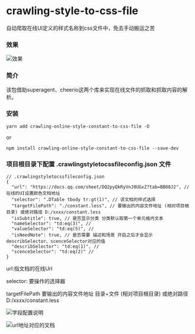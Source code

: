 # crawling-style-to-css-file
自动爬取在线UI定义的样式名称到css文件中，免去手动搬运之苦


### 效果
![效果](https://gitee.com/mm376064383/assets/raw/master/img/crawling-style-to-css-file/result.gif)

### 简介
该包借助superagent、cheerio这两个库来实现在线文件的抓取和抓取内容的解析。


### 安装

```
yarn add crawling-online-style-constant-to-css-file -D
```
or
```
npm install crawling-online-style-constant-to-css-file --save-dev
```


### 项目根目录下配置 .crawlingstyletocssfileconfig.json 文件

```
// .crawlingstyletocssfileconfig.json 
{
  "url": "https://docs.qq.com/sheet/DQ2pyQkRyVnJ0UGxZ?tab=BB08J2", // 在线的UI设置颜色文档地址
  "selector": ".DTable tbody tr:gt(1)", // 该文档的样式选择
  "targetFilePath": "./constant.less", // 要输出的内容文件地址 (相对项目根目录) 或绝对路径 D:/xxxx/constant.less
  "isSubtitle": true, // 是否显示分类 分类默认取第一个单元格内文本
  "nameSelector": "td:eq(3)", //
  "valueSelector": "td:eq(5)", //
  "isNeedNote": true, // 是否需要 描述和场景 开启之后才会显示describSelector、scenceSelector对应的值
  "describSelector": "td:eq(1)", //
  "scenceSelector": "td:eq(2)" //
}
```

url:指文档的在线Url

selector: 要操作的选择器

targetFilePath 要输出的内容文件地址 目录+文件 (相对项目根目录) 或绝对路径 D:/xxxx/constant.less 

![字段配置说明](https://gitee.com/mm376064383/assets/raw/master/img/crawling-style-to-css-file/crawling-syle-to-css-file.png)


![url地址对应的文档](https://gitee.com/mm376064383/assets/raw/master/img/crawling-style-to-css-file/crawling-docs-online.png)

